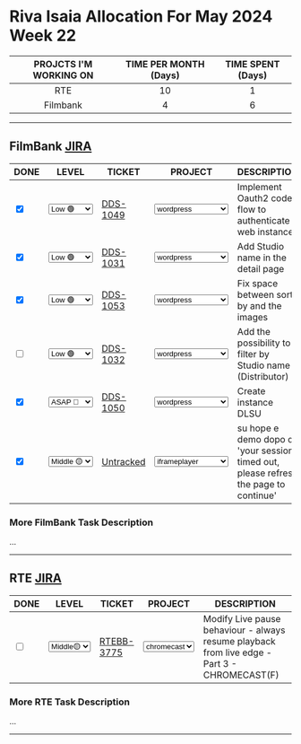 # Riva Isaia Allocation For May 2024 Week 22

| PROJCTS I'M WORKING ON | TIME PER MONTH (Days) | TIME SPENT (Days) |
| :--------------------: | :-------------------: | :---------------: |
|          RTE           |          10           |         1         |
|        Filmbank        |           4           |         6         |

---

## FilmBank [JIRA](https://fincons.atlassian.net/jira/software/projects/DDS/boards/9/timeline)

<table class="todo">
<thead>
  <tr>
    <th>DONE</th>
    <th>LEVEL</th>
    <th>TICKET</th>
    <th>PROJECT</th>
    <th>DESCRIPTION</th>
  </tr>
</thead>
<tbody>
  <tr>
    <td class="DONE"><input type="checkbox" checked id="3422a9"></td>
    <td class="LEVEL"><select id="19d3e9"><option value="1" selected="selected">Low 🟢</option><option value="2">Middle 🟡</option><option value="3">ASAP 🔴</option></select></td>
    <td class="TICKET"><a href="https://fincons.atlassian.net/browse/DDS-1049">DDS-1049</a></td>
    <td class="PROJECT"><select id="6670da"><option value="1" >iframeplayer</option><option value="2" selected="selected">wordpress</option><option value="3" >adminportal</option><option value="4" >downloadmanager</option></select></td>
    <td class="DESCRIPTION">Implement Oauth2 code flow to authenticate web instance</td>
  </tr>
  <tr>
    <td class="DONE"><input type="checkbox" checked id="40d19f"></td>
    <td class="LEVEL"><select id="2a76aa"><option value="1" selected="selected">Low 🟢</option><option value="2">Middle 🟡</option><option value="3">ASAP 🔴</option></select></td>
    <td class="TICKET"><a href="https://fincons.atlassian.net/browse/DDS-1031">DDS-1031</a></td>
    <td class="PROJECT"><select id="e2554f"><option value="1" >iframeplayer</option><option value="2" selected="selected">wordpress</option><option value="3" >adminportal</option><option value="4" >downloadmanager</option></select></td>
    <td class="DESCRIPTION">Add Studio name in the detail page</td>
  </tr>
  <tr>
    <td class="DONE"><input type="checkbox" checked id="041e00"></td>
    <td class="LEVEL"><select id="6ecb55"><option value="1" selected="selected">Low 🟢</option><option value="2">Middle 🟡</option><option value="3">ASAP 🔴</option></select></td>
    <td class="TICKET"><a href="https://fincons.atlassian.net/browse/DDS-1053">DDS-1053</a></td>
    <td class="PROJECT"><select id="4fd102"><option value="1">iframeplayer</option><option value="2" selected="selected">wordpress</option><option value="3">adminportal</option><option value="4">downloadmanager</option></select></td>
    <td class="DESCRIPTION">Fix space between sort by and the images</td>
  </tr>
  <tr>
    <td class="DONE"><input type="checkbox" unchecked id="2dafb7"></td>
    <td class="LEVEL"><select id="6f2484"><option value="1" selected="selected">Low 🟢</option><option value="2">Middle 🟡</option><option value="3">ASAP 🔴</option></select></td>
    <td class="TICKET"><a href="https://fincons.atlassian.net/browse/DDS-1032">DDS-1032</a></td>
    <td class="PROJECT"><select id="1c6763"><option value="1">iframeplayer</option><option value="2" selected="selected">wordpress</option><option value="3">adminportal</option><option value="4">downloadmanager</option></select></td>
    <td class="DESCRIPTION">Add the possibility to filter by Studio name (Distributor)</td>
  </tr>
<tr>
    <td class="DONE"><input type="checkbox" checked id="e3f71d"></td>
    <td class="LEVEL"><select id="e685d8"><option value="1" >Low 🟢</option><option value="2" >Middle 🟡</option><option value="3" selected="selected">ASAP 🔴</option></select></td>
    <td class="TICKET"><a href="https://fincons.atlassian.net/browse/DDS-1050">DDS-1050</a></td>
    <td class="PROJECT"><select id="98508d"><option value="1" >iframeplayer</option><option value="2" selected="selected">wordpress</option><option value="3" >adminportal</option><option value="4" >downloadmanager</option></select></td>
    <td class="DESCRIPTION">Create instance DLSU</td>
  </tr>
  <tr>
    <td class="DONE"><input type="checkbox" checked id="c6232a"></td>
    <td class="LEVEL"><select id="dec478"><option value="1" >Low 🟢</option><option value="2" selected="selected">Middle 🟡</option><option value="3" >ASAP 🔴</option></select></td>
    <td class="TICKET"><a href="">Untracked</a></td>
    <td class="PROJECT"><select id="a913b4"><option value="1" selected="selected">iframeplayer</option><option value="2" >wordpress</option><option value="3" >adminportal</option><option value="4" >downloadmanager</option></select></td>
    <td class="DESCRIPTION">su hope e demo dopo qr 'your session timed out, please refresh the page to continue'</td>
  </tr>
</tbody>
</table>

### More FilmBank Task Description

...

---

## RTE [JIRA](https://ott-jira.finconsgroup.com/secure/RapidBoard.jspa?rapidView=1&projectKey=RTEBB&view=planning.nodetail&quickFilter=1)

<table class="todo">
<thead>
  <tr>
    <th>DONE</th>
    <th>LEVEL</th>
    <th>TICKET</th>
    <th>PROJECT</th>
    <th>DESCRIPTION</th>
  </tr>
</thead>
<tbody>
  <tr>
    <td class="DONE"><input type="checkbox" unchecked id="226a06"></td>
    <td class="LEVEL"><select id="bb7219"><option value="1" >Low 🟢</option><option value="2" selected="selected">Middle🟡</option><option value="3" >ASAP 🔴</option></select></td>
    <td class="TICKET"><a href="https://ott-jira.finconsgroup.com/browse/RTEBB-3775">RTEBB-3775</a></td>
    <td class="PROJECT"><select id="60b959"><option value="1" >web</option><option value="2" selected="selected">chromecast</option></select></td>
    <td class="DESCRIPTION">Modify Live pause behaviour - always resume playback from live edge - Part 3 - CHROMECAST(F)</td>
  </tr>
</tbody>
</table>

### More RTE Task Description

...

---
